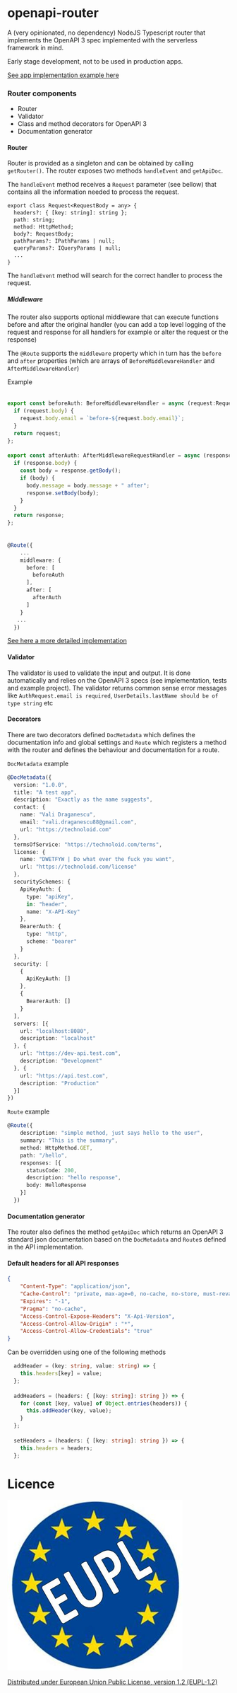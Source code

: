 # openapi-router
A (very opinionated, no dependency) NodeJS Typescript router that implements the OpenAPI 3 spec implemented with the serverless framework in mind.

Early stage development, not to be used in production apps.

[See app implementation example here](https://github.com/ValiDraganescu/openapi-router/blob/master/example/app.ts)

### Router components
* Router
* Validator
* Class and method decorators for OpenAPI 3
* Documentation generator

#### Router
Router is provided as a singleton and can be obtained by calling `getRouter()`. 
The router exposes two methods `handleEvent` and `getApiDoc`.

The `handleEvent` method receives a `Request` parameter (see bellow) that contains
all the information needed to process the request.
```
export class Request<RequestBody = any> {
  headers?: { [key: string]: string };
  path: string;
  method: HttpMethod;
  body?: RequestBody;
  pathParams?: IPathParams | null;
  queryParams?: IQueryParams | null;
  ...
}
```
The `handleEvent` method will search for the correct handler to process the
request.
##### Middleware
The router also supports optional middleware that can execute functions
before and after the original handler (you can add a top level logging 
of the request and response for all handlers for example or alter the 
request or the response)

The `@Route` supports the `middleware` property which in turn has the 
`before` and `after` properties (which are arrays of `BeforeMiddlewareHandler`
and `AfterMiddlewareHandler`)

Example
```typescript

export const beforeAuth: BeforeMiddlewareHandler = async (request:Request<AuthRequest>): Promise<Request> => {
  if (request.body) {
    request.body.email = `before-${request.body.email}`;
  }
  return request;
};

export const afterAuth: AfterMiddlewareRequestHandler = async (response: Response<AuthResponse>): Promise<Response> => {
  if (response.body) {
    const body = response.getBody();
    if (body) {
      body.message = body.message + " after";
      response.setBody(body);
    }
  }
  return response;
};


@Route({
    ...
    middleware: {
      before: [
        beforeAuth
      ],
      after: [
        afterAuth
      ]
    }
   ...
  })
```
[See here a more detailed implementation](https://github.com/ValiDraganescu/openapi-router/blob/master/example/app.ts)

#### Validator
The validator is used to validate the input and output. It is done automatically
and relies on the OpenAPI 3 specs (see implementation, tests and example project).
The validator returns common sense error messages like `AuthRequest.email is required`, 
`UserDetails.lastName should be of type string` etc

#### Decorators
There are two decorators defined `DocMetadata` which defines the documentation
info and global settings and `Route` which registers a method with the router and
defines the behaviour and documentation for a route.

`DocMetadata` example
```typescript
@DocMetadata({
  version: "1.0.0",
  title: "A test app",
  description: "Exactly as the name suggests",
  contact: {
    name: "Vali Draganescu",
    email: "vali.draganescu88@gmail.com",
    url: "https://technoloid.com"
  },
  termsOfService: "https://technoloid.com/terms",
  license: {
    name: "DWETFYW | Do what ever the fuck you want",
    url: "https://technoloid.com/license"
  },
  securitySchemes: {
    ApiKeyAuth: {
      type: "apiKey",
      in: "header",
      name: "X-API-Key"
    },
    BearerAuth: {
      type: "http",
      scheme: "bearer"
    }
  },
  security: [
    {
      ApiKeyAuth: []
    },
    {
      BearerAuth: []
    }
  ],
  servers: [{
    url: "localhost:8080",
    description: "localhost"
  }, {
    url: "https://dev-api.test.com",
    description: "Development"
  }, {
    url: "https://api.test.com",
    description: "Production"
  }]
})
```
`Route` example
```typescript
@Route({
    description: "simple method, just says hello to the user",
    summary: "This is the summary",
    method: HttpMethod.GET,
    path: "/hello",
    responses: [{
      statusCode: 200,
      description: "hello response",
      body: HelloResponse
    }]
  })
```

#### Documentation generator
The router also defines the method `getApiDoc` which returns an OpenAPI 3 standard
json documentation based on the `DocMetadata` and `Route`s defined in the API implementation.

#### Default headers for all API responses

```json
{
    "Content-Type": "application/json",
    "Cache-Control": "private, max-age=0, no-cache, no-store, must-revalidate'",
    "Expires": "-1",
    "Pragma": "no-cache",
    "Access-Control-Expose-Headers": "X-Api-Version",
    "Access-Control-Allow-Origin" : "*",
    "Access-Control-Allow-Credentials": "true"
}
```

Can be overridden using one of the following methods
```typescript
  addHeader = (key: string, value: string) => {
    this.headers[key] = value;
  };

  addHeaders = (headers: { [key: string]: string }) => {
    for (const [key, value] of Object.entries(headers)) {
      this.addHeader(key, value);
    }
  };

  setHeaders = (headers: { [key: string]: string }) => {
    this.headers = headers;
  };
``` 
# Licence
![License](https://raw.githubusercontent.com/ValiDraganescu/serverless-log-remover/HEAD/eupl.jpg
)

[Distributed under European Union Public License, version 1.2 (EUPL-1.2)](https://opensource.org/licenses/EUPL-1.2)

